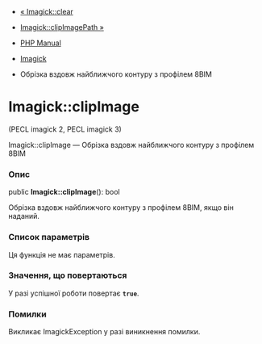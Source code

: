 - [« Imagick::clear](imagick.clear.md)
- [Imagick::clipImagePath »](imagick.clipimagepath.md)

- [PHP Manual](index.md)
- [Imagick](class.imagick.md)
- Обрізка вздовж найближчого контуру з профілем 8BIM

# Imagick::clipImage

(PECL imagick 2, PECL imagick 3)

Imagick::clipImage — Обрізка вздовж найближчого контуру з профілем 8BIM

### Опис

public **Imagick::clipImage**(): bool

Обрізка вздовж найближчого контуру з профілем 8BIM, якщо він наданий.

### Список параметрів

Ця функція не має параметрів.

### Значення, що повертаються

У разі успішної роботи повертає **`true`**.

### Помилки

Викликає ImagickException у разі виникнення помилки.
